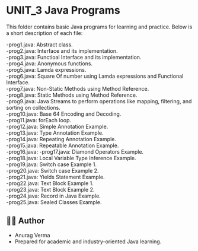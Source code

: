 # UNIT_3 Java Programs

This folder contains basic Java programs for learning and practice. Below is a short description of each file:

-prog1.java: Abstract class.<br>
-prog2.java: Interface and its implementation. <br>
-prog3.java: Functioal Interface and its implementation.<br>
-prog4.java: Anonymous functions.<br>
-prog5.java: Lamda expressions.<br>
-prog6.java: Square Of number using Lamda expressions and Functional Interface.<br>
-prog7.java: Non-Static Methods using Method Reference.<br>
-prog8.java: Static Methods using Method Reference.<br>
-prog9.java: Java Streams to perform operations like mapping, filtering, and sorting on collections.<br>
-prog10.java: Base 64 Encoding and Decoding.<br>
-prog11.java: forEach loop.<br>
-prog12.java: Simple Annotation Example.<br>
-prog13.java: Type Annotation Example.<br>
-prog14.java: Repeating Annotation Example.<br>
-prog15.java: Repeatable Annotation Example.<br>
-prog16.java: 
-prog17.java: Diamond Operators Example.<br>
-prog18.java: Local Variable Type Inference Example.<br>
-prog19.java: Switch case  Example 1.<br>
-prog20.java: Switch case  Example 2.<br>
-prog21.java: Yields Statement Example.<br>
-prog22.java: Text Block Example 1.<br>
-prog23.java: Text Block Example 2.<br>
-prog24.java: Record in Java Example.<br>
-prog25.java: Sealed Classes Example.<br>

## 🧑‍💻 Author
  - Anurag Verma
  - Prepared for academic and industry-oriented Java learning.




